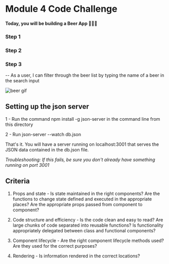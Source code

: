 # Module 4 Code Challenge

#### Today, you will be building a Beer App 🍺🍺🍺

### Step 1

<!-- -- As a user, when the page loads, I should see a list of beer names retrieved from an API on the right hand side of the screen. -->

### Step 2

<!-- -- As a user, when I click a beer name, the application should reveal more information about that particular beer. -->

### Step 3

-- As a user, I can filter through the beer list by typing the name of a beer in the search input

![beer gif](App-Gif.gif)

## Setting up the json server

1 - Run the command npm install -g json-server in the command line from this directory

2 - Run json-server --watch db.json

That's it. You will have a server running on localhost:3001 that serves the JSON data contained in the db.json file.

_Troubleshooting: If this fails, be sure you don't already have something running on port 3001_

## Criteria

1. Props and state - Is state maintained in the right components? Are the functions to change state defined and executed in the appropriate places? Are the appropriate props passed from component to component?

2. Code structure and efficiency - Is the code clean and easy to read? Are large chunks of code separated into reusable functions? Is functionality appropriately delegated between class and functional components?

3. Component lifecycle - Are the right component lifecycle methods used? Are they used for the correct purposes?

4. Rendering - Is information rendered in the correct locations?
